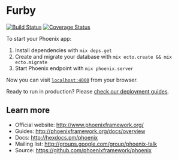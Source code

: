 # Furby

[![Build Status](https://travis-ci.org/lilfaf/furby.svg)](https://travis-ci.org/lilfaf/furby)
[![Coverage Status](https://coveralls.io/repos/lilfaf/furby/badge.svg?branch=master&service=github)](https://coveralls.io/github/lilfaf/furby?branch=master)

To start your Phoenix app:

  1. Install dependencies with `mix deps.get`
  2. Create and migrate your database with `mix ecto.create && mix ecto.migrate`
  3. Start Phoenix endpoint with `mix phoenix.server`

Now you can visit [`localhost:4000`](http://localhost:4000) from your browser.

Ready to run in production? Please [check our deployment guides](http://www.phoenixframework.org/docs/deployment).

## Learn more

  * Official website: http://www.phoenixframework.org/
  * Guides: http://phoenixframework.org/docs/overview
  * Docs: http://hexdocs.pm/phoenix
  * Mailing list: http://groups.google.com/group/phoenix-talk
  * Source: https://github.com/phoenixframework/phoenix
